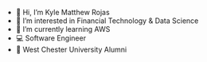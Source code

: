 - 👋 Hi, I’m Kyle Matthew Rojas
- 👀 I’m interested in Financial Technology & Data Science
- 🌱 I’m currently learning AWS
- 💻 Software Engineer
- 🐏 West Chester University Alumni 

<!---
Kyle-Matthew-Rojas/Kyle-Matthew-Rojas is a ✨ special ✨ repository because its `README.md` (this file) appears on your GitHub profile.
You can click the Preview link to take a look at your changes.
--->

